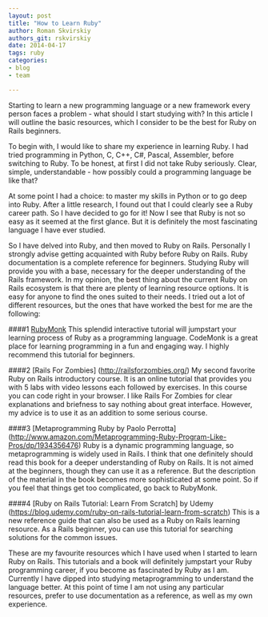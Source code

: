 ```yaml
---
layout: post
title: "How to Learn Ruby"
author: Roman Skvirskiy
authors_git: rskvirskiy
date: 2014-04-17
tags: ruby
categories:
- blog
- team

---
```


Starting to learn a new programming language or a new framework every person faces a problem - what should I start studying with? In this article I will outline the basic resources, which I consider to be the best for Ruby on Rails beginners.

<!--cut-->

To begin with, I would like to share my experience in learning Ruby. I had tried programming in Python, C, C++, C#, Pascal, Assembler, before switching to Ruby. To be honest, at first I did not take Ruby seriously. Clear, simple, understandable - how possibly could a programming language be like that? 

At some point I had a choice: to master my skills in Python or to go deep into Ruby. After a little research, I found out that I could clearly see a Ruby career path. So I have decided to go for it! Now I see that Ruby is not so easy as it seemed at the first glance. But it is definitely the most fascinating language I have ever studied. 

So I have delved into Ruby, and then moved to Ruby on Rails. Personally I strongly advise getting acquainted with Ruby before Ruby on Rails. Ruby documentation is a complete reference for beginners. Studying Ruby will provide you with a base, necessary for the deeper understanding of the Rails framework. In my opinion, the best thing about the current Ruby on Rails ecosystem is that there are plenty of learning resource options. It is easy for anyone to find the ones suited to their needs. I tried out a lot of different resources, but the ones that have worked the best for me are the following:

####1 [RubyMonk](https://rubymonk.com/learning/books/1-ruby-primer/)
This splendid interactive tutorial will jumpstart your learning process of Ruby as a programming language. CodeMonk is a great place for learning programming in a fun and engaging way. I highly recommend this tutorial for beginners.

####2 [Rails For Zombies] (http://railsforzombies.org/) 
My second favorite Ruby on Rails introductory course. It is an online tutorial that provides you with 5 labs with video lessons each followed by exercises. In this course you can code right in your browser. I like Rails For Zombies for clear explanations and briefness to say nothing about great interface. However, my advice is to use it as an addition to some serious course. 

####3 [Metaprogramming Ruby by Paolo Perrotta] (http://www.amazon.com/Metaprogramming-Ruby-Program-Like-Pros/dp/1934356476) 
Ruby is a dynamic programming language, so metaprogramming is widely used in Rails. I think that one definitely should read this book for a deeper understanding of Ruby on Rails. It is not aimed at the beginners, though they can use it as a reference. But the description of the material in the book becomes more sophisticated at some point. So if you feel that things get too complicated, go back to RubyMonk. 

####4 [Ruby on Rails Tutorial: Learn From Scratch] by Udemy (https://blog.udemy.com/ruby-on-rails-tutorial-learn-from-scratch) This is a new reference guide that can also be used as a Ruby on Rails learning resource. As a Rails beginner, you can use this tutorial for searching solutions for the common issues. 

These are my favourite resources which I have used when I started to learn Ruby on Rails. This tutorials and a book will definitely jumpstart your Ruby programming career, if you become as fascinated by Ruby as I am. Currently I have dipped into studying metaprogramming to understand the language better. At this point of time I am not using any particular resources, prefer to use documentation as a reference, as well as my own experience. 
